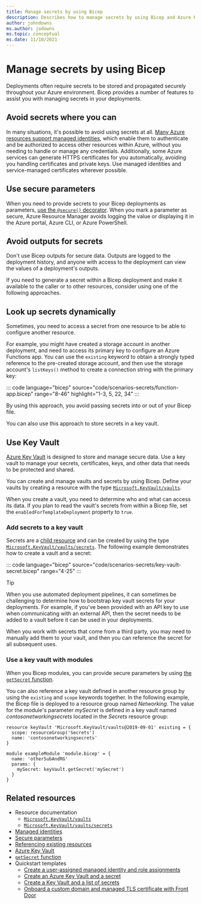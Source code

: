 ```yaml
---
title: Manage secrets by using Bicep
description: Describes how to manage secrets by using Bicep and Azure Key Vault.
author: johndowns
ms.author: jodowns
ms.topic: conceptual
ms.date: 11/10/2021
---
```

# Manage secrets by using Bicep

Deployments often require secrets to be stored and propagated securely throughout your Azure environment. Bicep provides a number of features to assist you with managing secrets in your deployments.

## Avoid secrets where you can

In many situations, it's possible to avoid using secrets at all. [Many Azure resources support managed identities](../../active-directory/managed-identities-azure-resources/overview.md), which enable them to authenticate and be authorized to access other resources within Azure, without you needing to handle or manage any credentials. Additionally, some Azure services can generate HTTPS certificates for you automatically, avoiding you handling certificates and private keys. Use managed identities and service-managed certificates wherever possible.

## Use secure parameters

When you need to provide secrets to your Bicep deployments as parameters, [use the `@secure()` decorator](parameters.md#secure-parameters). When you mark a parameter as secure, Azure Resource Manager avoids logging the value or displaying it in the Azure portal, Azure CLI, or Azure PowerShell.

## Avoid outputs for secrets

Don't use Bicep outputs for secure data. Outputs are logged to the deployment history, and anyone with access to the deployment can view the values of a deployment's outputs.

If you need to generate a secret within a Bicep deployment and make it available to the caller or to other resources, consider using one of the following approaches.

## Look up secrets dynamically

Sometimes, you need to access a secret from one resource to be able to configure another resource.

For example, you might have created a storage account in another deployment, and need to access its primary key to configure an Azure Functions app. You can use the `existing` keyword to obtain a strongly typed reference to the pre-created storage account, and then use the storage account's `listKeys()` method to create a connection string with the primary key:

::: code language="bicep" source="code/scenarios-secrets/function-app.bicep" range="8-46" highlight="1-3, 5, 22, 34" :::

By using this approach, you avoid passing secrets into or out of your Bicep file.

You can also use this approach to store secrets in a key vault.

## Use Key Vault

[Azure Key Vault](../../key-vault/general/overview.md) is designed to store and manage secure data. Use a key vault to manage your secrets, certificates, keys, and other data that needs to be protected and shared.

You can create and manage vaults and secrets by using Bicep. Define your vaults by creating a resource with the type [`Microsoft.KeyVault/vaults`](/azure/templates/microsoft.keyvault/vaults?tabs=bicep).

When you create a vault, you need to determine who and what can access its data. If you plan to read the vault's secrets from within a Bicep file, set the `enabledForTemplateDeployment` property to `true`.

### Add secrets to a key vault

Secrets are a [child resource](child-resource-name-type.md) and can be created by using the type [`Microsoft.KeyVault/vaults/secrets`](/azure/templates/microsoft.keyvault/vaults/secrets?tabs=bicep). The following example demonstrates how to create a vault and a secret:

::: code language="bicep" source="code/scenarios-secrets/key-vault-secret.bicep" range="4-25" :::

> [!TIP]
> When you use automated deployment pipelines, it can sometimes be challenging to determine how to bootstrap key vault secrets for your deployments. For example, if you've been provided with an API key to use when communicating with an external API, then the secret needs to be added to a vault before it can be used in your deployments.
> 
> When you work with secrets that come from a third party, you may need to manually add them to your vault, and then you can reference the secret for all subsequent uses.

### Use a key vault with modules

When you Bicep modules, you can provide secure parameters by using [the `getSecret` function](bicep-functions-resource.md#getsecret).

You can also reference a key vault defined in another resource group by using the `existing` and `scope` keywords together. In the following example, the Bicep file is deployed to a resource group named *Networking*. The value for the module's parameter *mySecret* is defined in a key vault named *contosonetworkingsecrets* located in the *Secrets* resource group:

```bicep
resource keyVault 'Microsoft.KeyVault/vaults@2019-09-01' existing = {
  scope: resourceGroup('Secrets')
  name: 'contosonetworkingsecrets'
}

module exampleModule 'module.bicep' = {
  name: 'otherSubAndRG'
  params: {
    mySecret: keyVault.getSecret('mySecret')
  }
}
```

## Related resources

- Resource documentation
  - [`Microsoft.KeyVault/vaults`](/azure/templates/microsoft.keyvault/vaults?tabs=bicep)
  - [`Microsoft.KeyVault/vaults/secrets`](/azure/templates/microsoft.keyvault/vaults/secrets?tabs=bicep)
- [Managed identities](../../active-directory/managed-identities-azure-resources/overview.md)
- [Secure parameters](parameters.md#secure-parameters)
- [Referencing existing resources](resource-declaration.md#existing-resources)
- [Azure Key Vault](../../key-vault/general/overview.md)
- [`getSecret` function](bicep-functions-resource.md#getsecret)
- Quickstart templates
  - [Create a user-assigned managed identity and role assignments](https://github.com/Azure/azure-quickstart-templates/tree/master/modules/Microsoft.ManagedIdentity/user-assigned-identity-role-assignment/1.0)
  - [Create an Azure Key Vault and a secret](https://azure.microsoft.com/resources/templates/key-vault-create/)
  - [Create a Key Vault and a list of secrets](https://azure.microsoft.com/resources/templates/key-vault-secret-create/)
  - [Onboard a custom domain and managed TLS certificate with Front Door](https://github.com/Azure/azure-quickstart-templates/tree/master/quickstarts/microsoft.network/front-door-custom-domain)
